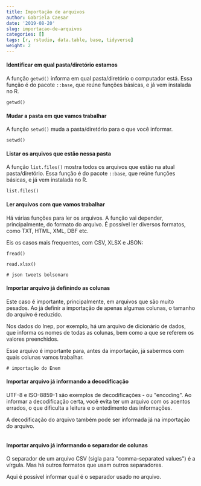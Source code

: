 ```yaml
---
title: Importação de arquivos
author: Gabriela Caesar
date: '2019-08-20'
slug: importacao-de-arquivos
categories: []
tags: [r, rstudio, data.table, base, tidyverse]
weight: 2
---
```

  
#### Identificar em qual pasta/diretório estamos
A função `getwd()` informa em qual pasta/diretório o computador está. 
Essa função é do pacote `::base`, que reúne funções básicas, e já vem instalada no R.

```{r}
getwd()
```
#### Mudar a pasta em que vamos trabalhar
A função `setwd()` muda a pasta/diretório para o que você informar.

```{r}
setwd()
```
#### Listar os arquivos que estão nessa pasta
A função `list.files()` mostra todos os arquivos que estão na atual pasta/diretório.
Essa função é do pacote `::base`, que reúne funções básicas, e já vem instalada no R.

```{r}
list.files()
```

#### Ler arquivos com que vamos trabalhar
Há várias funções para ler os arquivos. A função vai depender, principalmente, do formato do arquivo.
É possível ler diversos formatos, como TXT, HTML, XML, DBF etc.

Eis os casos mais frequentes, com CSV, XLSX e JSON:

```{r}
fread()
```

```{r}
read.xlsx()
```

```{r}
# json tweets bolsonaro
```
#### Importar arquivo já definindo as colunas 
Este caso é importante, principalmente, em arquivos que são muito pesados. Ao já definir a importação de apenas algumas colunas, o tamanho do arquivo é reduzido.

Nos dados do Inep, por exemplo, há um arquivo de dicionário de dados, que informa os nomes de todas as colunas, bem como a que se referem os valores preenchidos.

Esse arquivo é importante para, antes da importação, já sabermos com quais colunas vamos trabalhar.

```{r}
# importação do Enem
```

#### Importar arquivo já informando a decodificação
UTF-8 e ISO-8859-1 são exemplos de decodificações - ou "encoding". Ao informar a decodificação certa, você evita ter um arquivo com os acentos errados, o que dificulta a leitura e o entedimento das informações.

A decodificação do arquivo também pode ser informada já na importação do arquivo.

```{r}
```

#### Importar arquivo já informando o separador de colunas
O separador de um arquivo CSV (sigla para "comma-separated values") é a vírgula. Mas há outros formatos que usam outros separadores.

Aqui é possível informar qual é o separador usado no arquivo.

```{r}
```

